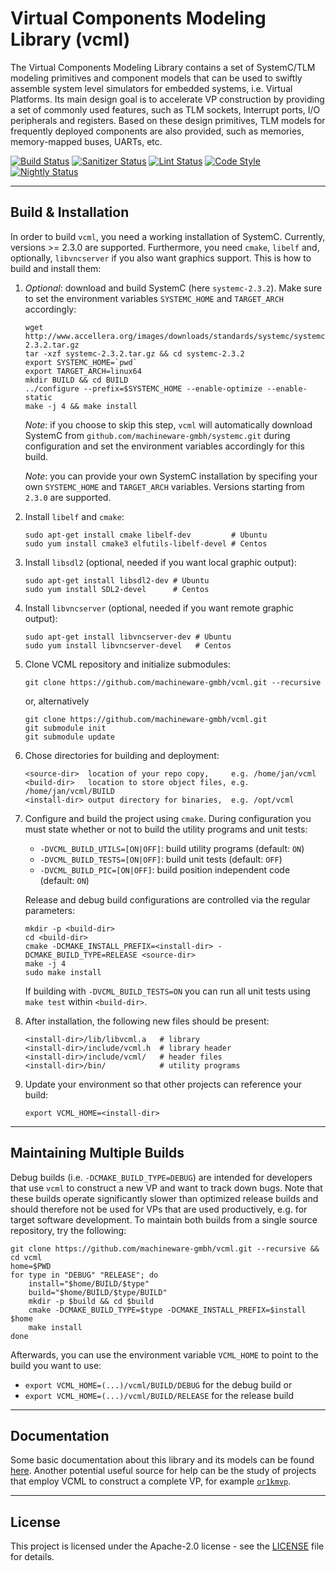 # Virtual Components Modeling Library (vcml)

The Virtual Components Modeling Library contains a set of SystemC/TLM modeling
primitives and component models that can be used to swiftly assemble system
level simulators for embedded systems, i.e. Virtual Platforms. Its main design
goal is to accelerate VP construction by providing a set of commonly used
features, such as TLM sockets, Interrupt ports, I/O peripherals and registers.
Based on these design primitives, TLM models for frequently deployed components
are also provided, such as memories, memory-mapped buses, UARTs, etc.

[![Build Status](https://github.com/machineware-gmbh/vcml/workflows/cmake/badge.svg?event=push)](https://github.com/janweinstock/vcml/actions/workflows/cmake.yml)
[![Sanitizer Status](https://github.com/machineware-gmbh/vcml/workflows/asan/badge.svg?event=push)](https://github.com/janweinstock/vcml/actions/workflows/asan.yml)
[![Lint Status](https://github.com/machineware-gmbh/vcml/workflows/lint/badge.svg?event=push)](https://github.com/janweinstock/vcml/actions/workflows/lint.yml)
[![Code Style](https://github.com/machineware-gmbh/vcml/workflows/style/badge.svg?event=push)](https://github.com/janweinstock/vcml/actions/workflows/style.yml)
[![Nightly Status](https://github.com/machineware-gmbh/vcml/workflows/nightly/badge.svg?event=push)](https://github.com/janweinstock/vcml/actions/workflows/nightly.yml)

----
## Build & Installation
In order to build `vcml`, you need a working installation of SystemC.
Currently, versions >= 2.3.0 are supported. Furthermore, you need `cmake`,
`libelf` and, optionally, `libvncserver` if you also want graphics support.
This is how to build and install them:

1. *Optional*: download and build SystemC (here `systemc-2.3.2`). Make sure to
   set the environment variables `SYSTEMC_HOME` and `TARGET_ARCH` accordingly:
    ```
    wget http://www.accellera.org/images/downloads/standards/systemc/systemc-2.3.2.tar.gz
    tar -xzf systemc-2.3.2.tar.gz && cd systemc-2.3.2
    export SYSTEMC_HOME=`pwd`
    export TARGET_ARCH=linux64
    mkdir BUILD && cd BUILD
    ../configure --prefix=$SYSTEMC_HOME --enable-optimize --enable-static
    make -j 4 && make install
    ```
    *Note*: if you choose to skip this step, `vcml` will automatically download
    SystemC from `github.com/machineware-gmbh/systemc.git` during configuration
    and set the environment variables accordingly for this build.

    *Note*: you can provide your own SystemC installation by specifing your own
    `SYSTEMC_HOME` and `TARGET_ARCH` variables. Versions starting from `2.3.0`
    are supported.

2. Install `libelf` and `cmake`:
    ```
    sudo apt-get install cmake libelf-dev         # Ubuntu
    sudo yum install cmake3 elfutils-libelf-devel # Centos
    ```

3. Install `libsdl2` (optional, needed if you want local graphic output):
    ```
    sudo apt-get install libsdl2-dev # Ubuntu
    sudo yum install SDL2-devel      # Centos
    ```

4. Install `libvncserver` (optional, needed if you want remote graphic output):
    ```
    sudo apt-get install libvncserver-dev # Ubuntu
    sudo yum install libvncserver-devel   # Centos
    ```

5. Clone VCML repository and initialize submodules:
    ```
    git clone https://github.com/machineware-gmbh/vcml.git --recursive
    ```
    or, alternatively
    ```
    git clone https://github.com/machineware-gmbh/vcml.git
    git submodule init
    git submodule update
    ```

6. Chose directories for building and deployment:
    ```
    <source-dir>  location of your repo copy,     e.g. /home/jan/vcml
    <build-dir>   location to store object files, e.g. /home/jan/vcml/BUILD
    <install-dir> output directory for binaries,  e.g. /opt/vcml
    ```

7. Configure and build the project using `cmake`. During configuration you must
   state whether or not to build the utility programs and unit tests:
     * `-DVCML_BUILD_UTILS=[ON|OFF]`: build utility programs (default: `ON`)
     * `-DVCML_BUILD_TESTS=[ON|OFF]`: build unit tests (default: `OFF`)
     * `-DVCML_BUILD_PIC=[ON|OFF]`: build position independent code (default: `ON`)

   Release and debug build configurations are controlled via the regular
   parameters:
   ```
   mkdir -p <build-dir>
   cd <build-dir>
   cmake -DCMAKE_INSTALL_PREFIX=<install-dir> -DCMAKE_BUILD_TYPE=RELEASE <source-dir>
   make -j 4
   sudo make install
   ```
   If building with `-DVCML_BUILD_TESTS=ON` you can run all unit tests using
   `make test` within `<build-dir>`.

8. After installation, the following new files should be present:
    ```
    <install-dir>/lib/libvcml.a   # library
    <install-dir>/include/vcml.h  # library header
    <install-dir>/include/vcml/   # header files
    <install-dir>/bin/            # utility programs
    ```

9. Update your environment so that other projects can reference your build:
    ```
    export VCML_HOME=<install-dir>
    ```

----
## Maintaining Multiple Builds
Debug builds (i.e. `-DCMAKE_BUILD_TYPE=DEBUG`) are intended for developers
that use `vcml` to construct a new VP and want to track down bugs.
Note that these builds operate significantly slower than optimized release
builds and should therefore not be used for VPs that are used productively,
e.g. for target software development. To maintain both builds from a single
source repository, try the following:
```
git clone https://github.com/machineware-gmbh/vcml.git --recursive && cd vcml
home=$PWD
for type in "DEBUG" "RELEASE"; do
    install="$home/BUILD/$type"
    build="$home/BUILD/$type/BUILD"
    mkdir -p $build && cd $build
    cmake -DCMAKE_BUILD_TYPE=$type -DCMAKE_INSTALL_PREFIX=$install $home
    make install
done
```
Afterwards, you can use the environment variable `VCML_HOME` to point to the
build you want to use:
* `export VCML_HOME=(...)/vcml/BUILD/DEBUG` for the debug build or
* `export VCML_HOME=(...)/vcml/BUILD/RELEASE` for the release build

----
## Documentation
Some basic documentation about this library and its models can be found
[here](doc/main.md).
Another potential useful source for help can be the study of projects that
employ VCML to construct a complete VP, for example
[`or1kmvp`](https://github.com/janweinstock/or1kmvp/).

----
## License

This project is licensed under the Apache-2.0 license - see the
[LICENSE](LICENSE) file for details.
